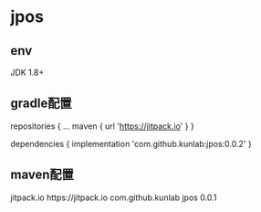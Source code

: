# jpos

## env
JDK 1.8+


## gradle配置

repositories {
    ...
    maven { url 'https://jitpack.io' }
}

dependencies {
    implementation 'com.github.kunlab:jpos:0.0.2'
}


## maven配置
<repositories>
    <repository>
        <id>jitpack.io</id>
        <url>https://jitpack.io</url>
    </repository>
</repositories>

<dependency>
    <groupId>com.github.kunlab</groupId>
    <artifactId>jpos</artifactId>
    <version>0.0.1</version>
</dependency>
